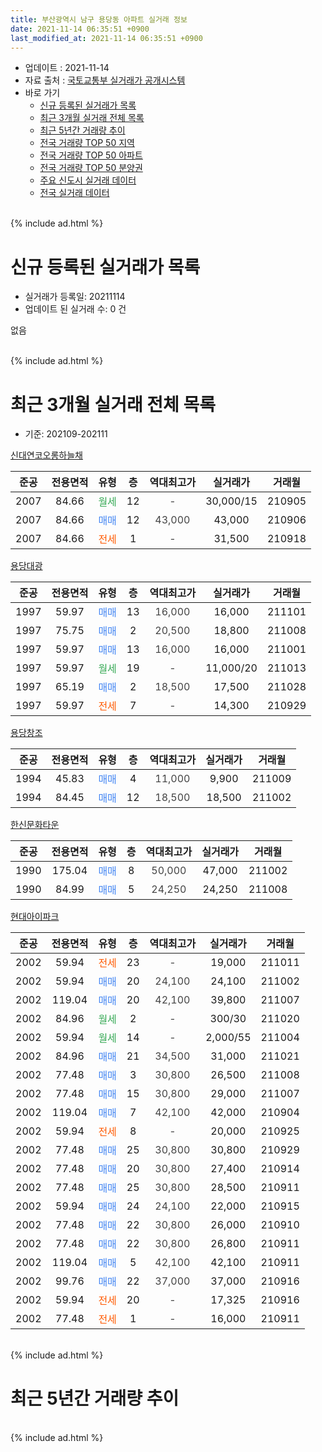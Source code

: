 ```yaml
---
title: 부산광역시 남구 용당동 아파트 실거래 정보
date: 2021-11-14 06:35:51 +0900
last_modified_at: 2021-11-14 06:35:51 +0900
---
```


* 업데이트 : 2021-11-14
* 자료 출처 : [국토교통부 실거래가 공개시스템](http://rt.molit.go.kr)
* 바로 가기
    * [신규 등록된 실거래가 목록](#신규-등록된-실거래가-목록)
    * [최근 3개월 실거래 전체 목록](#최근-3개월-실거래-전체-목록)
    * [최근 5년간 거래량 추이](#최근-5년간-거래량-추이)
    * [전국 거래량 TOP 50 지역](https://inasie.github.io/apt-trade-info/최근-3개월-전국에서-가장-거래가-많이-발생한-지역)
    * [전국 거래량 TOP 50 아파트](https://inasie.github.io/apt-trade-info/최근-3개월-전국에서-가장-거래가-많이-발생한-아파트)
    * [전국 거래량 TOP 50 분양권](https://inasie.github.io/apt-trade-info/최근-3개월-전국에서-가장-거래가-많이-발생한-분양권)
    * [주요 신도시 실거래 데이터](https://inasie.github.io/apt-trade-info/주요-신도시)
    * [전국 실거래 데이터](https://inasie.github.io/apt-trade-info/전국)
<br>
{% include ad.html %}
<br>

# 신규 등록된 실거래가 목록
* 실거래가 등록일: 20211114
* 업데이트 된 실거래 수: 0 건

없음

<br>
{% include ad.html %}
<br>

# 최근 3개월 실거래 전체 목록
* 기준: 202109-202111


[신대연코오롱하늘채](https://search.naver.com/search.naver?query=%EB%B6%80%EC%82%B0%EA%B4%91%EC%97%AD%EC%8B%9C+%EB%82%A8%EA%B5%AC+%EC%9A%A9%EB%8B%B9%EB%8F%99+%EC%8B%A0%EB%8C%80%EC%97%B0%EC%BD%94%EC%98%A4%EB%A1%B1%ED%95%98%EB%8A%98%EC%B1%84)

|준공|전용면적|유형|층|역대최고가|실거래가|거래월|
|:---:|:---:|:---:|:---:|:---:|:---:|:---:|
|2007|84.66|<span style="color:#34a853">월세</span>|12|<span style="color:#444444">-</span>|30,000/15|210905|
|2007|84.66|<span style="color:#4285f3">매매</span>|12|<span style="color:#444444">43,000</span>|43,000|210906|
|2007|84.66|<span style="color:#ff5a00">전세</span>|1|<span style="color:#444444">-</span>|31,500|210918|

[용당대광](https://search.naver.com/search.naver?query=%EB%B6%80%EC%82%B0%EA%B4%91%EC%97%AD%EC%8B%9C+%EB%82%A8%EA%B5%AC+%EC%9A%A9%EB%8B%B9%EB%8F%99+%EC%9A%A9%EB%8B%B9%EB%8C%80%EA%B4%91)

|준공|전용면적|유형|층|역대최고가|실거래가|거래월|
|:---:|:---:|:---:|:---:|:---:|:---:|:---:|
|1997|59.97|<span style="color:#4285f3">매매</span>|13|<span style="color:#444444">16,000</span>|16,000|211101|
|1997|75.75|<span style="color:#4285f3">매매</span>|2|<span style="color:#444444">20,500</span>|18,800|211008|
|1997|59.97|<span style="color:#4285f3">매매</span>|13|<span style="color:#444444">16,000</span>|16,000|211001|
|1997|59.97|<span style="color:#34a853">월세</span>|19|<span style="color:#444444">-</span>|11,000/20|211013|
|1997|65.19|<span style="color:#4285f3">매매</span>|2|<span style="color:#444444">18,500</span>|17,500|211028|
|1997|59.97|<span style="color:#ff5a00">전세</span>|7|<span style="color:#444444">-</span>|14,300|210929|

[용당창조](https://search.naver.com/search.naver?query=%EB%B6%80%EC%82%B0%EA%B4%91%EC%97%AD%EC%8B%9C+%EB%82%A8%EA%B5%AC+%EC%9A%A9%EB%8B%B9%EB%8F%99+%EC%9A%A9%EB%8B%B9%EC%B0%BD%EC%A1%B0)

|준공|전용면적|유형|층|역대최고가|실거래가|거래월|
|:---:|:---:|:---:|:---:|:---:|:---:|:---:|
|1994|45.83|<span style="color:#4285f3">매매</span>|4|<span style="color:#444444">11,000</span>|9,900|211009|
|1994|84.45|<span style="color:#4285f3">매매</span>|12|<span style="color:#444444">18,500</span>|18,500|211002|

[한신문화타운](https://search.naver.com/search.naver?query=%EB%B6%80%EC%82%B0%EA%B4%91%EC%97%AD%EC%8B%9C+%EB%82%A8%EA%B5%AC+%EC%9A%A9%EB%8B%B9%EB%8F%99+%ED%95%9C%EC%8B%A0%EB%AC%B8%ED%99%94%ED%83%80%EC%9A%B4)

|준공|전용면적|유형|층|역대최고가|실거래가|거래월|
|:---:|:---:|:---:|:---:|:---:|:---:|:---:|
|1990|175.04|<span style="color:#4285f3">매매</span>|8|<span style="color:#444444">50,000</span>|47,000|211002|
|1990|84.99|<span style="color:#4285f3">매매</span>|5|<span style="color:#444444">24,250</span>|24,250|211008|

[현대아이파크](https://search.naver.com/search.naver?query=%EB%B6%80%EC%82%B0%EA%B4%91%EC%97%AD%EC%8B%9C+%EB%82%A8%EA%B5%AC+%EC%9A%A9%EB%8B%B9%EB%8F%99+%ED%98%84%EB%8C%80%EC%95%84%EC%9D%B4%ED%8C%8C%ED%81%AC)

|준공|전용면적|유형|층|역대최고가|실거래가|거래월|
|:---:|:---:|:---:|:---:|:---:|:---:|:---:|
|2002|59.94|<span style="color:#ff5a00">전세</span>|23|<span style="color:#444444">-</span>|19,000|211011|
|2002|59.94|<span style="color:#4285f3">매매</span>|20|<span style="color:#444444">24,100</span>|24,100|211002|
|2002|119.04|<span style="color:#4285f3">매매</span>|20|<span style="color:#444444">42,100</span>|39,800|211007|
|2002|84.96|<span style="color:#34a853">월세</span>|2|<span style="color:#444444">-</span>|300/30|211020|
|2002|59.94|<span style="color:#34a853">월세</span>|14|<span style="color:#444444">-</span>|2,000/55|211004|
|2002|84.96|<span style="color:#4285f3">매매</span>|21|<span style="color:#444444">34,500</span>|31,000|211021|
|2002|77.48|<span style="color:#4285f3">매매</span>|3|<span style="color:#444444">30,800</span>|26,500|211008|
|2002|77.48|<span style="color:#4285f3">매매</span>|15|<span style="color:#444444">30,800</span>|29,000|211007|
|2002|119.04|<span style="color:#4285f3">매매</span>|7|<span style="color:#444444">42,100</span>|42,000|210904|
|2002|59.94|<span style="color:#ff5a00">전세</span>|8|<span style="color:#444444">-</span>|20,000|210925|
|2002|77.48|<span style="color:#4285f3">매매</span>|25|<span style="color:#444444">30,800</span>|30,800|210929|
|2002|77.48|<span style="color:#4285f3">매매</span>|20|<span style="color:#444444">30,800</span>|27,400|210914|
|2002|77.48|<span style="color:#4285f3">매매</span>|25|<span style="color:#444444">30,800</span>|28,500|210911|
|2002|59.94|<span style="color:#4285f3">매매</span>|24|<span style="color:#444444">24,100</span>|22,000|210915|
|2002|77.48|<span style="color:#4285f3">매매</span>|22|<span style="color:#444444">30,800</span>|26,000|210910|
|2002|77.48|<span style="color:#4285f3">매매</span>|22|<span style="color:#444444">30,800</span>|26,800|210911|
|2002|119.04|<span style="color:#4285f3">매매</span>|5|<span style="color:#444444">42,100</span>|42,100|210911|
|2002|99.76|<span style="color:#4285f3">매매</span>|22|<span style="color:#444444">37,000</span>|37,000|210916|
|2002|59.94|<span style="color:#ff5a00">전세</span>|20|<span style="color:#444444">-</span>|17,325|210916|
|2002|77.48|<span style="color:#ff5a00">전세</span>|1|<span style="color:#444444">-</span>|16,000|210911|


<br>
{% include ad.html %}
<br>

# 최근 5년간 거래량 추이


<div style="width:100%;">
    <canvas id="deal_progress" height="200"></canvas>
</div>

<script>
new Chart(document.getElementById("deal_progress"), {
    type: 'line',
    data: {
        labels: ['201611','201612','201701','201702','201703','201704','201705','201706','201707','201708','201709','201710','201711','201712','201801','201802','201803','201804','201805','201806','201807','201808','201809','201810','201811','201812','201901','201902','201903','201904','201905','201906','201907','201908','201909','201910','201911','201912','202001','202002','202003','202004','202005','202006','202007','202008','202009','202010','202011','202012','202101','202102','202103','202104','202105','202106','202107','202108','202109','202110','202111'],
        datasets: [{
            label: '매매',
            pointRadius: 1,
            data: [15, 8, 10, 5, 8, 8, 18, 12, 8, 6, 4, 4, 12, 4, 10, 5, 9, 5, 2, 4, 2, 5, 4, 3, 2, 2, 4, 5, 4, 6, 2, 4, 7, 6, 9, 5, 18, 11, 10, 11, 9, 7, 11, 32, 11, 38, 16, 34, 137, 15, 16, 15, 10, 20, 33, 33, 33, 10, 10, 12, 1],
            borderColor: "rgba(255, 201, 14, 1)",
            backgroundColor: "rgba(255, 201, 14, 0.5)",
            fill: false,
            lineTension: 0
        },{
            label: '전월세',
            pointRadius: 1,
            data: [6, 3, 5, 2, 4, 3, 7, 5, 4, 5, 5, 1, 10, 4, 5, 2, 4, 2, 6, 7, 5, 1, 7, 7, 3, 7, 3, 4, 2, 4, 3, 1, 5, 2, 3, 6, 9, 5, 3, 5, 6, 2, 4, 13, 5, 4, 5, 6, 10, 21, 16, 13, 6, 7, 9, 6, 6, 5, 6, 4, 0],
            borderColor: "rgba(0, 141, 185, 1)",
            backgroundColor: "rgba(0, 141, 185, 0.5)",
            fill: false,
            lineTension: 0
        }
        ]
    },
    options: {
        responsive: true,
        title: {
            display: false
        },
        tooltips: {
            mode: 'index',
            intersect: false
        },
        hover: {
            mode: 'nearest',
            intersect: true
        },
        scales: {
            xAxes: [{
                display: true,
                scaleLabel: {
                    display: true,
                    labelString: '년/월'
                }
            }],
            yAxes: [{
                display: true,
                ticks: {
                    suggestedMin: 0,
                },
                scaleLabel: {
                    display: true,
                    labelString: '실거래 수'
                }
            }]
        }
    }
});

</script>


<br>
{% include ad.html %}
<br>

